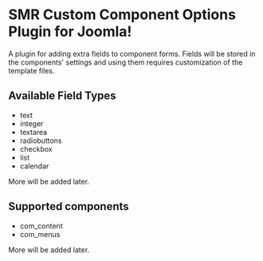 # SMR Custom Component Options Plugin for Joomla!

A plugin for adding extra fields to component forms. Fields will be stored in
the components' settings and using them requires customization of the template
files.

## Available Field Types

* text
* integer
* textarea
* radiobuttons
* checkbox
* list
* calendar

More will be added later.

## Supported components

* com_content
* com_menus

More will be added later.